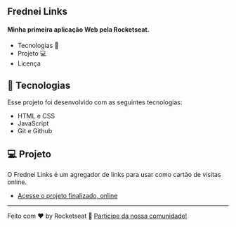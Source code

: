 ## Frednei Links

#### Minha primeira aplicação Web pela Rocketseat.

  - Tecnologias 🚀
  - Projeto 💻
  - Licença

## 🚀 Tecnologias

Esse projeto foi desenvolvido com as seguintes tecnologias:

- HTML e CSS
- JavaScript
- Git e Github

## 💻 Projeto

O Frednei Links é um agregador de links para usar como cartão de visitas online.

- [Acesse o projeto finalizado, online](https://frednei.github.io/portfolio_01/)

---

Feito com ♥ by Rocketseat :wave: [Participe da nossa comunidade!](https://discord.gg/rocketseat)